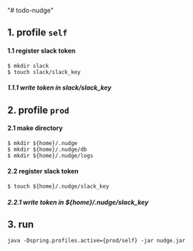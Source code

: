 "# todo-nudge" 
## 1. profile `self`
#### 1.1 register slack token
```
$ mkdir slack
$ touch slack/slack_key
```
##### 1.1.1 write token in slack/slack_key

## 2. profile `prod`
#### 2.1 make directory
```
$ mkdir ${home}/.nudge
$ mkdir ${home}/.nudge/db
$ mkdir ${home}/.nudge/logs
```
#### 2.2 register slack token
```
$ touch ${home}/.nudge/slack_key
```
##### 2.2.1 write token in ${home}/.nudge/slack_key
## 3. run
```
java -Dspring.profiles.active={prod/self} -jar nudge.jar
```